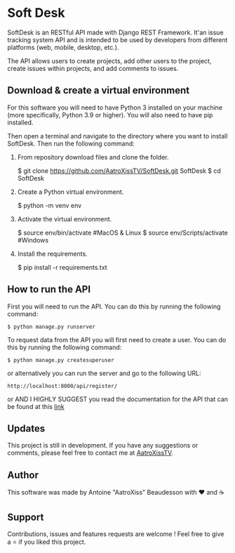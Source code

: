 # Soft Desk

SoftDesk is an RESTful API made with Django REST Framework. It'an issue tracking system API and is intended to be used by developers from different platforms (web, mobile, desktop, etc.).

The API allows users to create projects, add other users to the project, create issues within projects, and add comments to issues.

## Download & create a virtual environment

For this software you will need to have Python 3 installed on your machine (more specifically, Python 3.9 or higher). You will also need to have pip installed.

Then open a terminal and navigate to the directory where you want to install SoftDesk. Then run the following command:

1. From repository download files and clone the folder.

    $ git clone https://github.com/AatroXissTV/SoftDesk.git SoftDesk
    $ cd SoftDesk

2. Create a Python virtual environment.

    $ python -m venv env

3. Activate the virtual environment.

    $ source env/bin/activate  #MacOS & Linux
    $ source env/Scripts/activate  #Windows

4. Install the requirements.

    $ pip install -r requirements.txt

## How to run the API

First you will need to run the API. You can do this by running the following command:

    $ python manage.py runserver

To request data from the API you will first need to create a user. You can do this by running the following command:

    $ python manage.py createsuperuser

or alternatively you can run the server and go to the following URL:

    http://localhost:8000/api/register/

or AND I HIGHLY SUGGEST you read the documentation for the API that can be found at this [link](https://documenter.getpostman.com/view/17750814/UVXgKcDJ)

## Updates

This project is still in development. If you have any suggestions or comments, please feel free to contact me at [AatroXissTV](https://twitter.com/AatroXissTV).

## Author

This software was made by Antoine "AatroXiss" Beaudesson with ❤️ and ☕

## Support

Contributions, issues and features requests are welcome ! Feel free to give a ⭐️ if you liked this project.